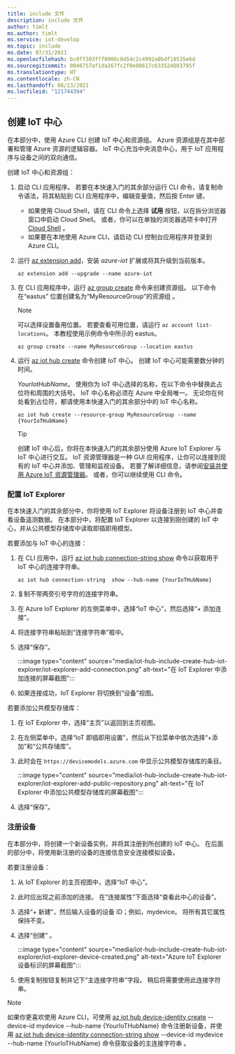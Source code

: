 ```yaml
---
title: include 文件
description: include 文件
author: timlt
ms.author: timlt
ms.service: iot-develop
ms.topic: include
ms.date: 07/31/2021
ms.openlocfilehash: bc0ff303fff0906c8d54c2c4992a0bdf18535e6d
ms.sourcegitcommit: 0046757af1da267fc2f0e88617c633524883795f
ms.translationtype: HT
ms.contentlocale: zh-CN
ms.lasthandoff: 08/13/2021
ms.locfileid: "121744394"
---
```

## <a name="create-an-iot-hub"></a>创建 IoT 中心
在本部分中，使用 Azure CLI 创建 IoT 中心和资源组。  Azure 资源组是在其中部署和管理 Azure 资源的逻辑容器。 IoT 中心充当中央消息中心，用于 IoT 应用程序与设备之间的双向通信。

创建 IoT 中心和资源组：

1. 启动 CLI 应用程序。  若要在本快速入门的其余部分运行 CLI 命令，请复制命令语法，将其粘贴到 CLI 应用程序中，编辑变量值，然后按 Enter 键。
    - 如果使用 Cloud Shell，请在 CLI 命令上选择 **试用** 按钮，以在拆分浏览器窗口中启动 Cloud Shell。 或者，你可以在单独的浏览器选项卡中打开 [Cloud Shell](https://shell.azure.com/bash) 。
    - 如果要在本地使用 Azure CLI，请启动 CLI 控制台应用程序并登录到 Azure CLI。

1. 运行 [az extension add](/cli/azure/extension#az_extension_add)，安装 *azure-iot* 扩展或将其升级到当前版本。

    ```azurecli-interactive
    az extension add --upgrade --name azure-iot
    ```

1. 在 CLI 应用程序中，运行 [az group create](/cli/azure/group#az_group_create) 命令来创建资源组。 以下命令在“eastus”  位置创建名为“MyResourceGroup”的资源组  。 
    >[!NOTE]
    > 可以选择设置备用位置。 若要查看可用位置，请运行 `az account list-locations`。 本教程使用示例命令中所示的 eastus。 

    ```azurecli-interactive
    az group create --name MyResourceGroup --location eastus
    ```

1. 运行 [az iot hub create](/cli/azure/iot/hub#az_iot_hub_create) 命令创建 IoT 中心。 创建 IoT 中心可能需要数分钟的时间。 

    *YourIotHubName*。 使用你为 IoT 中心选择的名称，在以下命令中替换此占位符和周围的大括号。 IoT 中心名称必须在 Azure 中全局唯一。 无论你在何处看到占位符，都请使用本快速入门的其余部分中的 IoT 中心名称。

    ```azurecli
    az iot hub create --resource-group MyResourceGroup --name {YourIoTHubName}
    ```
    > [!TIP]
    > 创建 IoT 中心后，你将在本快速入门的其余部分使用 Azure IoT Explorer 与 IoT 中心进行交互。 IoT 资源管理器是一种 GUI 应用程序，让你可以连接到现有的 IoT 中心并添加、管理和监视设备。 若要了解详细信息，请参阅[安装并使用 Azure IoT 资源管理器](../articles/iot-fundamentals/howto-use-iot-explorer.md)。 或者，你可以继续使用 CLI 命令。

### <a name="configure-iot-explorer"></a>配置 IoT Explorer

在本快速入门的其余部分中，你将使用 IoT Explorer 将设备注册到 IoT 中心并查看设备遥测数据。 在本部分中，将配置 IoT Explorer 以连接到刚创建的 IoT 中心，并从公共模型存储库中读取即插即用模型。 

若要添加与 IoT 中心的连接：

1. 在 CLI 应用中，运行 [az iot hub connection-string show](/cli/azure/iot/hub/connection-string#az_iot_hub_connection_string_show) 命令以获取用于 IoT 中心的连接字符串。

    ```azurecli
    az iot hub connection-string  show --hub-name {YourIoTHubName}
    ```

1. 复制不带两旁引号字符的连接字符串。
1. 在 Azure IoT Explorer 的左侧菜单中，选择“IoT 中心”，然后选择“+ 添加连接”。
1. 将连接字符串粘贴到“连接字符串”框中。
1. 选择“保存”。 

    :::image type="content" source="media/iot-hub-include-create-hub-iot-explorer/iot-explorer-add-connection.png" alt-text="在 IoT Explorer 中添加连接的屏幕截图":::

1. 如果连接成功，IoT Explorer 将切换到“设备”视图。

若要添加公共模型存储库：

1. 在 IoT Explorer 中，选择“主页”以返回到主页视图。
1. 在左侧菜单中，选择“IoT 即插即用设置”，然后从下拉菜单中依次选择“+添加”和“公共存储库”。
1. 此时会在 `https://devicemodels.azure.com` 中显示公共模型存储库的条目。

    :::image type="content" source="media/iot-hub-include-create-hub-iot-explorer/iot-explorer-add-public-repository.png" alt-text="在 IoT Explorer 中添加公共模型存储库的屏幕截图":::

1. 选择“保存”。 

### <a name="register-a-device"></a>注册设备

在本部分中，将创建一个新设备实例，并将其注册到所创建的 IoT 中心。 在后面的部分中，将使用新注册的设备的连接信息安全连接模拟设备。

若要注册设备：

1. 从 IoT Explorer 的主页视图中，选择“IoT 中心”。
1. 此时应出现之前添加的连接。 在“连接属性”下面选择“查看此中心的设备”。
1. 选择“+ 新建”，然后输入设备的设备 ID；例如，mydevice。 将所有其它属性保持不变。
1. 选择“创建”  。

    :::image type="content" source="media/iot-hub-include-create-hub-iot-explorer/iot-explorer-device-created.png" alt-text="Azure IoT Explorer 设备标识的屏幕截图":::

1. 使用复制按钮复制并记下“主连接字符串”字段。 稍后将需要使用此连接字符串。

> [!NOTE]
> 如果你更喜欢使用 Azure CLI，可使用 [az iot hub device-identity create](/cli/azure/iot/hub/device-identity#az_iot_hub_device_identity_create) --device-id mydevice --hub-name {YourIoTHubName} 命令注册新设备，并使用 [az iot hub device-identity connection-string show](/cli/azure/iot/hub/device-identity/connection-string#az_iot_hub_device_identity_connection_string_show) --device-id mydevice --hub-name {YourIoTHubName} 命令获取设备的主连接字符串 。

